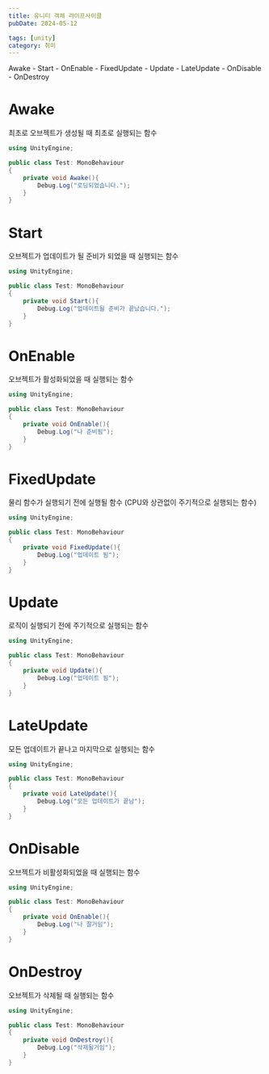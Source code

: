 ```yaml
---
title: 유니티 객체 라이프사이클
pubDate: 2024-05-12

tags: [unity]
category: 취미
---
```


Awake - Start - OnEnable - FixedUpdate - Update - LateUpdate - OnDisable - OnDestroy

# Awake

최초로 오브젝트가 생성될 때 최초로 실행되는 함수

```cs
using UnityEngine;

public class Test: MonoBehaviour
{
    private void Awake(){
        Debug.Log("로딩되었습니다.");
    }
}
```

# Start

오브젝트가 업데이트가 될 준비가 되었을 때 실행되는 함수

```cs
using UnityEngine;

public class Test: MonoBehaviour
{
    private void Start(){
        Debug.Log("업데이트될 준비가 끝났습니다.");
    }
}
```

# OnEnable

오브젝트가 활성화되었을 때 실행되는 함수

```cs
using UnityEngine;

public class Test: MonoBehaviour
{
    private void OnEnable(){
        Debug.Log("나 준비됨");
    }
}
```

# FixedUpdate

물리 함수가 실행되기 전에 실행될 함수 (CPU와 상관없이 주기적으로 실행되는 함수)

```cs
using UnityEngine;

public class Test: MonoBehaviour
{
    private void FixedUpdate(){
        Debug.Log("업데이트 됨");
    }
}
```

# Update

로직이 실행되기 전에 주기적으로 실행되는 함수

```cs
using UnityEngine;

public class Test: MonoBehaviour
{
    private void Update(){
        Debug.Log("업데이트 됨");
    }
}
```

# LateUpdate

모든 업데이트가 끝나고 마지막으로 실행되는 함수

```cs
using UnityEngine;

public class Test: MonoBehaviour
{
    private void LateUpdate(){
        Debug.Log("모든 업데이트가 끝남");
    }
}
```

# OnDisable

오브젝트가 비활성화되었을 때 실행되는 함수

```cs
using UnityEngine;

public class Test: MonoBehaviour
{
    private void OnEnable(){
        Debug.Log("나 잘거임");
    }
}
```

# OnDestroy

오브젝트가 삭제될 때 실행되는 함수

```cs
using UnityEngine;

public class Test: MonoBehaviour
{
    private void OnDestroy(){
        Debug.Log("삭제될거임");
    }
}
```
